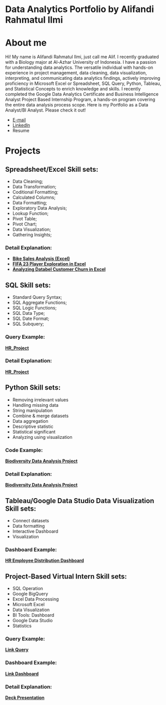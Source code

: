 # Data Analytics Portfolio by Alifandi Rahmatul Ilmi
# About me
Hi! My name is Alifandi Rahmatul Ilmi, just call me Alif. I recently graduated with a Biology major at Al-Azhar University of Indonesia. I have a passion for understanding data analytics. The versatile individual with hands-on experience in project management, data cleaning, data visualization, interpreting, and communicating data analytics findings, actively improving proficiency in Microsoft Excel or Spreadsheet, SQL Query, Python, Tableau, and Statistical Concepts to enrich knowledge and skills. I recently completed the Google Data Analytics Certificate and Business Intelligence Analyst Project Based Internship Program, a hands-on program covering the entire data analysis process scope. Here is my Portfolio as a Data Analyst/BI Analyst. Please check it out!

- [E-mail](ralifandi@gmail.com)
- [Linkedln](www.linkedin.com/in/alifandi-rahmatul)
- Resume

# Projects

## Spreadsheet/Excel Skill sets:
- Data Cleaning;
- Data Transformation;
- Coditional Formatting;
- Calculated Columns;
- Data Formatting;
- Exploratory Data Analysis;
- Lookup Function;
- Pivot Table;
- Pivot Chart;
- Data Visualization;
- Gathering Insights;

### Detail Explanation: 
- **[Bike Sales Analysis (Excel)](https://github.com/al1fandi/excel-project/tree/1adc1a3f75ed9041a71dda2051fa87b508cbac3c/Bike%20Sales%20Analysis)**
- **[FIFA 23 Player Exploration in Excel](https://docs.google.com/presentation/d/1FEn_QKag33MQFHXgURQoOTy_Reb2wMictW4PXCACgYM/edit?usp=sharing)**
- **[Analyzing Databel Customer Churn in Excel](https://docs.google.com/presentation/d/19dddvIe4_XRkVzA2OWeHFz2huv17y069u9AaRKFAnQw/edit?usp=sharing)**

## SQL Skill sets:
- Standard Query Syntax;
- SQL Aggregate Functions;
- SQL Logic Functions;
- SQL Data Type;
- SQL Date Format;
- SQL Subquery;

### Query Example: 
**[HR_Project](https://github.com/al1fandi/HR_Project/tree/1e468d5d7b85ea2e370fdc9a8c39f997e17b63a5/query)**

### Detail Explanation: 
**[HR_Project](https://al1fandi.github.io/HR_Project/)**

## Python Skill sets:
- Removing irrelevant values
- Handling missing data
- String manipulation
- Combine & merge datasets
- Data aggregation
- Descriptive statistic
- Statistical significant
- Analyzing using visualization
  
### Code Example:
**[Biodiversity Data Analysis Project](https://github.com/al1fandi/Biodiversity_Project/blob/3bccf3ed50a5507f9d67683768678daab54e4d43/code/Biodiversity%20Data%20Analysis%20Project.ipynb)**

### Detail Explanation: 
**[Biodiversity Data Analysis Project](https://al1fandi.github.io/Biodiversity_Project/)**

## Tableau/Google Data Studio Data Visualization Skill sets: 
- Connect datasets
- Data formatting
- Interactive Dashboard
- Visualization

### Dashboard Example: 
**[HR Employee Distribution Dashboard](https://public.tableau.com/shared/ZG5J378ND?:display_count=n&:origin=viz_share_link)**

## Project-Based Virtual Intern Skill sets:
- SQL Operation
- Google BigQuery
- Excel Data Processing
- Microsoft Excel
- Data Visualization
- BI Tools: Dashboard
- Google Data Studio
- Statistics

### Query Example:
**[Link Query](https://console.cloud.google.com/bigquery?sq=1052968422182:961a30948d464c92841075f20bcd27bf)** 
### Dashboard Example: 
**[Link Dashboard](https://lookerstudio.google.com/reporting/b52c344e-a4d7-441c-8879-9b6f9181a8af)**
### Detail Explanation: 
**[Deck Presentation](https://docs.google.com/presentation/d/1kCSlxKwXU2dSVX8FmsB0-9i32ZEMVmvMVcwTO1OGrqM/edit?usp=sharing)**
